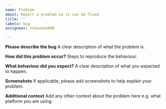 ```yaml
---
name: Problem
about: Report a problem so it can be fixed
title: ''
labels: bug
assignees: nchauhan890

---
```


**Please describe the bug**
A clear description of what the problem is.

**How did this problem occur?**
Steps to reproduce the behaviour.

**What behaviour did you expect?**
A clear description of what you expected to happen.

**Screenshots**
If applicable, please add screenshots to help explain your problem.

**Additional context**
Add any other context about the problem here e.g. what platform you are using.
